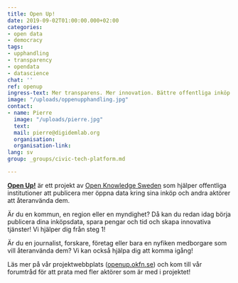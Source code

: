 ```yaml
---
title: Open Up!
date: 2019-09-02T01:00:00.000+02:00
categories:
- open data
- democracy
tags:
- upphandling
- transparency
- opendata
- datascience
chat: ''
ref: openup
ingress-text: Mer transparens. Mer innovation. Bättre offentliga inköp.
image: "/uploads/oppenupphandling.jpg"
contact:
- name: Pierre
  image: "/uploads/pierre.jpg"
  text:
  mail: pierre@digidemlab.org
  organisation:
  organisation-link:
lang: sv
group: _groups/civic-tech-platform.md

---
```


[**Open Up!**](https://openup.okfn.se) är ett projekt av [Open Knowledge Sweden](http://se.okfn.org) som hjälper offentliga institutioner att publicera mer öppna data kring sina inköp och andra aktörer att återanvända dem.

Är du en kommun, en region eller en myndighet? Då kan du redan idag börja publicera dina inköpsdata, spara pengar och tid och skapa innovativa tjänster! Vi hjälper dig från steg 1!

Är du en journalist, forskare, företag eller bara en nyfiken medborgare som vill återanvända dem? Vi kan också hjälpa dig att komma igång!

Läs mer på vår projektwebbplats ([openup.okfn.se](https://openup.okfn.se)) och kom till vår forumtråd för att prata med fler aktörer som är med i projektet!

